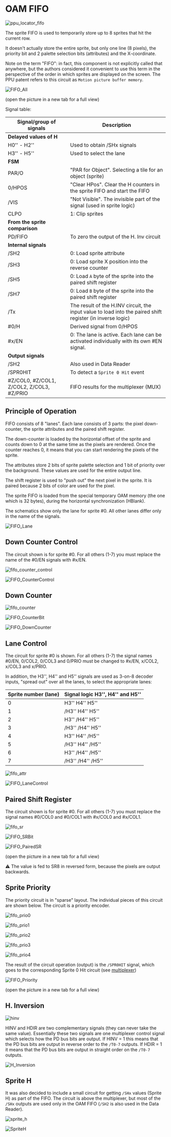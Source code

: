 # OAM FIFO

![ppu_locator_fifo](/BreakingNESWiki/imgstore/ppu/ppu_locator_fifo.jpg)

The sprite FIFO is used to temporarily store up to 8 sprites that hit the current row.

It doesn't actually store the entire sprite, but only one line (8 pixels), the priority bit and 2 palette selection bits (attributes) and the X-coordinate.

Note on the term "FIFO": in fact, this component is not explicitly called that anywhere, but the authors considered it convenient to use this term in the perspective of the order in which sprites are displayed on the screen. The PPU patent refers to this circuit as `Motion picture buffer memory`.

![FIFO_All](/BreakingNESWiki/imgstore/ppu/FIFO_All.png)

(open the picture in a new tab for a full view)

Signal table:

|Signal/group of signals|Description|
|---|---|
|**Delayed values of H**||
|H0'' - H2''|Used to obtain /SHx signals|
|H3'' - H5''|Used to select the lane|
|**FSM**||
|PAR/O|"PAR for Object". Selecting a tile for an object (sprite)|
|0/HPOS|"Clear HPos". Clear the H counters in the sprite FIFO and start the FIFO|
|/VIS|"Not Visible". The invisible part of the signal (used in sprite logic)|
|CLPO|1: Clip sprites|
|**From the sprite comparison**||
|PD/FIFO|To zero the output of the H. Inv circuit|
|**Internal signals**||
|/SH2|0: Load sprite attribute|
|/SH3|0: Load sprite X position into the reverse counter|
|/SH5|0: Load `A` byte of the sprite into the paired shift register|
|/SH7|0: Load `B` byte of the sprite into the paired shift register|
|/Tx|The result of the H.INV circuit, the input value to load into the paired shift register (in inverse logic)|
|#0/H|Derived signal from 0/HPOS|
|#x/EN|0: The lane is active. Each lane can be activated individually with its own #EN signal.|
|**Output signals**||
|/SH2|Also used in Data Reader|
|/SPR0HIT|To detect a `Sprite 0 Hit` event|
|#Z/COL0, #Z/COL1, Z/COL2, Z/COL3, #Z/PRIO|FIFO results for the multiplexer (MUX)|

## Principle of Operation

FIFO consists of 8 "lanes". Each lane consists of 3 parts: the pixel down-counter, the sprite attributes and the paired shift register.

The down-counter is loaded by the horizontal offset of the sprite and counts down to 0 at the same time as the pixels are rendered. Once the counter reaches 0, it means that you can start rendering the pixels of the sprite.

The attributes store 2 bits of sprite palette selection and 1 bit of priority over the background. These values are used for the entire output line.

The shift register is used to "push out" the next pixel in the sprite. It is paired because 2 bits of color are used for the pixel.

The sprite FIFO is loaded from the special temporary OAM memory (the one which is 32 bytes), during the horizontal synchronization (HBlank).

The schematics show only the lane for sprite #0. All other lanes differ only in the name of the signals.

![FIFO_Lane](/BreakingNESWiki/imgstore/ppu/FIFO_Lane.png)

## Down Counter Control

The circuit shown is for sprite #0. For all others (1-7) you must replace the name of the #0/EN signals with #x/EN.

![fifo_counter_control](/BreakingNESWiki/imgstore/ppu/fifo_counter_control.jpg)

![FIFO_CounterControl](/BreakingNESWiki/imgstore/ppu/FIFO_CounterControl.png)

## Down Counter

![fifo_counter](/BreakingNESWiki/imgstore/ppu/fifo_counter.jpg)

![FIFO_CounterBit](/BreakingNESWiki/imgstore/ppu/FIFO_CounterBit.png)

![FIFO_DownCounter](/BreakingNESWiki/imgstore/ppu/FIFO_DownCounter.png)

## Lane Control

The circuit for sprite #0 is shown. For all others (1-7) the signal names #0/EN, 0/COL2, 0/COL3 and 0/PRIO must be changed to #x/EN, x/COL2, x/COL3 and x/PRIO.

In addition, the H3'', H4'' and H5'' signals are used as 3-on-8 decoder inputs, "spread out" over all the lanes, to select the appropriate lanes:

|Sprite number (lane)|Signal logic H3'', H4'' and H5''|
|---|---|
|0|H3'' H4'' H5''| 
|1|/H3'' H4'' H5''|
|2|H3'' /H4'' H5''|
|3|/H3'' /H4'' H5''|
|4|H3'' H4'' /H5''|
|5|/H3'' H4'' /H5''|
|6|H3'' /H4'' /H5''|
|7|/H3'' /H4'' /H5''|

![fifo_attr](/BreakingNESWiki/imgstore/ppu/fifo_attr.jpg)

![FIFO_LaneControl](/BreakingNESWiki/imgstore/ppu/FIFO_LaneControl.png)

## Paired Shift Register

The circuit shown is for sprite #0. For all others (1-7) you must replace the signal names #0/COL0 and #0/COL1 with #x/COL0 and #x/COL1.

![fifo_sr](/BreakingNESWiki/imgstore/ppu/fifo_sr.jpg)

![FIFO_SRBit](/BreakingNESWiki/imgstore/ppu/FIFO_SRBit.png)

![FIFO_PairedSR](/BreakingNESWiki/imgstore/ppu/FIFO_PairedSR.png)

(open the picture in a new tab for a full view)

:warning: The value is fed to SR8 in reversed form, because the pixels are output backwards.

## Sprite Priority

The priority circuit is in "sparse" layout. The individual pieces of this circuit are shown below.
The circuit is a priority encoder.

![fifo_prio0](/BreakingNESWiki/imgstore/ppu/fifo_prio0.jpg)

![fifo_prio1](/BreakingNESWiki/imgstore/ppu/fifo_prio1.jpg)

![fifo_prio2](/BreakingNESWiki/imgstore/ppu/fifo_prio2.jpg)

![fifo_prio3](/BreakingNESWiki/imgstore/ppu/fifo_prio3.jpg)

![fifo_prio4](/BreakingNESWiki/imgstore/ppu/fifo_prio4.jpg)

The result of the circuit operation (output) is the `/SPR0HIT` signal, which goes to the corresponding Sprite 0 Hit circuit (see [multiplexer](mux.md))

![FIFO_Priority](/BreakingNESWiki/imgstore/ppu/FIFO_Priority.png)

(open the picture in a new tab for a full view)

## H. Inversion

![hinv](/BreakingNESWiki/imgstore/ppu/hinv.jpg)

HINV and HDIR are two complementary signals (they can never take the same value). Essentially these two signals are one multiplexer control signal which selects how the PD bus bits are output. If HINV = 1 this means that the PD bus bits are output in reverse order to the `/T0-7` outputs. If HDIR = 1 it means that the PD bus bits are output in straight order on the `/T0-7` outputs.

![H_Inversion](/BreakingNESWiki/imgstore/ppu/H_Inversion.png)

## Sprite H

It was also decided to include a small circuit for getting `/SHx` values (Sprite H) as part of the FIFO. The circuit is above the multiplexer, but most of the `/SHx` outputs are used only in the OAM FIFO (`/SH2` is also used in the Data Reader).

![sprite_h](/BreakingNESWiki/imgstore/ppu/sprite_h.jpg)

![SpriteH](/BreakingNESWiki/imgstore/ppu/SpriteH.png)
